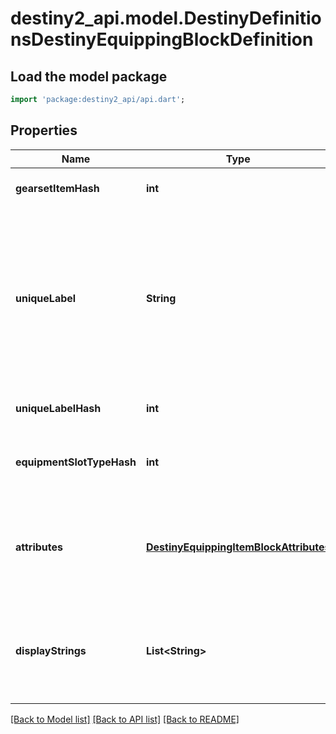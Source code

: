 # destiny2_api.model.DestinyDefinitionsDestinyEquippingBlockDefinition

## Load the model package
```dart
import 'package:destiny2_api/api.dart';
```

## Properties
Name | Type | Description | Notes
------------ | ------------- | ------------- | -------------
**gearsetItemHash** | **int** | If the item is part of a gearset, this is a reference to that gearset item. | [optional] [default to null]
**uniqueLabel** | **String** | If defined, this is the label used to check if the item has other items of matching types already equipped.   For instance, when you aren&#39;t allowed to equip more than one Exotic Weapon, that&#39;s because all exotic weapons have identical uniqueLabels and the game checks the to-be-equipped item&#39;s uniqueLabel vs. all other already equipped items (other than the item in the slot that&#39;s about to be occupied). | [optional] [default to null]
**uniqueLabelHash** | **int** | The hash of that unique label. Does not point to a specific definition. | [optional] [default to null]
**equipmentSlotTypeHash** | **int** | An equipped item *must* be equipped in an Equipment Slot. This is the hash identifier of the DestinyEquipmentSlotDefinition into which it must be equipped. | [optional] [default to null]
**attributes** | [**DestinyEquippingItemBlockAttributes**](DestinyEquippingItemBlockAttributes.md) | These are custom attributes on the equippability of the item.  For now, this can only be \&quot;equip on acquire\&quot;, which would mean that the item will be automatically equipped as soon as you pick it up. | [optional] [default to null]
**displayStrings** | **List&lt;String&gt;** | These are strings that represent the possible Game/Account/Character state failure conditions that can occur when trying to equip the item. They match up one-to-one with requiredUnlockExpressions. | [optional] [default to []]

[[Back to Model list]](../README.md#documentation-for-models) [[Back to API list]](../README.md#documentation-for-api-endpoints) [[Back to README]](../README.md)


